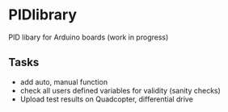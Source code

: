 # PIDlibrary
PID libary for Arduino boards (work in progress)

## Tasks ##

* add auto, manual function
* check all users defined variables for validity (sanity checks)
* Upload test results on Quadcopter, differential drive
